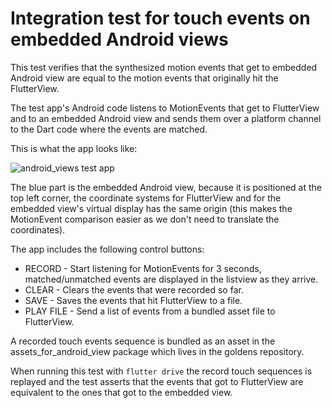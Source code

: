 # Integration test for touch events on embedded Android views

This test verifies that the synthesized motion events that get to embedded
Android view are equal to the motion events that originally hit the FlutterView.

The test app's Android code listens to MotionEvents that get to FlutterView and
to an embedded Android view and sends them over a platform channel to the Dart
code where the events are matched.

This is what the app looks like:

![android_views test app](https://flutter.github.io/assets-for-api-docs/assets/readme-assets/android_views_test.png)

The blue part is the embedded Android view, because it is positioned at the top
left corner, the coordinate systems for FlutterView and for the embedded view's
virtual display has the same origin (this makes the MotionEvent comparison
easier as we don't need to translate the coordinates).

The app includes the following control buttons:
  * RECORD - Start listening for MotionEvents for 3 seconds, matched/unmatched events are
    displayed in the listview as they arrive.
  * CLEAR - Clears the events that were recorded so far.
  * SAVE - Saves the events that hit FlutterView to a file.
  * PLAY FILE - Send a list of events from a bundled asset file to FlutterView.

A recorded touch events sequence is bundled as an asset in the
assets_for_android_view package which lives in the goldens repository.

When running this test with `flutter drive` the record touch sequences is
replayed and the test asserts that the events that got to FlutterView are
equivalent to the ones that got to the embedded view.
